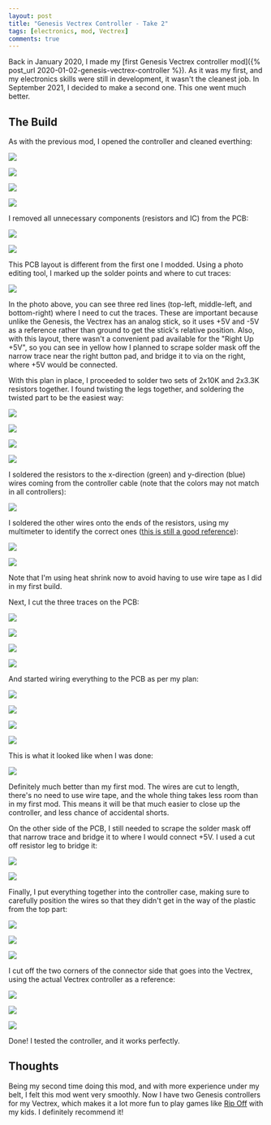 ```yaml
---
layout: post
title: "Genesis Vectrex Controller - Take 2"
tags: [electronics, mod, Vectrex]
comments: true
---
```


Back in January 2020, I made my [first Genesis Vectrex controller mod]({% post_url 2020-01-02-genesis-vectrex-controller %}). As it was my first, and my electronics skills were still in development, it wasn't the cleanest job. In September 2021, I decided to make a second one. This one went much better.

## The Build

As with the previous mod, I opened the controller and cleaned everthing:

![](/assets/images/genesis-vectrex-controller-2/IMG_3463.jpg)

![](/assets/images/genesis-vectrex-controller-2/IMG_3464.jpg)

![](/assets/images/genesis-vectrex-controller-2/IMG_3466.jpg)

![](/assets/images/genesis-vectrex-controller-2/IMG_3467.jpg)

I removed all unnecessary components (resistors and IC) from the PCB:

![](/assets/images/genesis-vectrex-controller-2/IMG_3420.jpg)

![](/assets/images/genesis-vectrex-controller-2/IMG_3421.jpg)

This PCB layout is different from the first one I modded. Using a photo editing tool, I marked up the solder points and where to cut traces:

![](/assets/images/genesis-vectrex-controller-2/genesis_vectrex_plan.jpg)

In the photo above, you can see three red lines (top-left, middle-left, and bottom-right) where I need to cut the traces. These are important because unlike the Genesis, the Vectrex has an analog stick, so it uses +5V and -5V as a reference rather than ground to get the stick's relative position. Also, with this layout, there wasn't a convenient pad available for the "Right Up +5V", so you can see in yellow how I planned to scrape solder mask off the narrow trace near the right button pad, and bridge it to via on the right, where +5V would be connected.

With this plan in place, I proceeded to solder two sets of 2x10K and 2x3.3K resistors together. I found twisting the legs together, and soldering the twisted part to be the easiest way:

![](/assets/images/genesis-vectrex-controller-2/IMG_3424.jpg)

![](/assets/images/genesis-vectrex-controller-2/IMG_3425.jpg)

![](/assets/images/genesis-vectrex-controller-2/IMG_3426.jpg)

![](/assets/images/genesis-vectrex-controller-2/IMG_3427.jpg)

I soldered the resistors to the x-direction (green) and y-direction (blue) wires coming from the controller cable (note that the colors may not match in all controllers):

![](/assets/images/genesis-vectrex-controller-2/IMG_3438.jpg)

I soldered the other wires onto the ends of the resistors, using my multimeter to identify the correct ones ([this is still a good reference](https://www.playvectrex.com/vectech/controller.txt)):

![](/assets/images/genesis-vectrex-controller-2/IMG_3439.jpg)

![](/assets/images/genesis-vectrex-controller-2/IMG_3440.jpg)

Note that I'm using heat shrink now to avoid having to use wire tape as I did in my first build.

Next, I cut the three traces on the PCB:

![](/assets/images/genesis-vectrex-controller-2/IMG_3428.jpg)

![](/assets/images/genesis-vectrex-controller-2/IMG_3429.jpg)

![](/assets/images/genesis-vectrex-controller-2/IMG_3430.jpg)

![](/assets/images/genesis-vectrex-controller-2/IMG_3431.jpg)

And started wiring everything to the PCB as per my plan:

![](/assets/images/genesis-vectrex-controller-2/IMG_3444.jpg)

![](/assets/images/genesis-vectrex-controller-2/IMG_3445.jpg)

![](/assets/images/genesis-vectrex-controller-2/IMG_3447.jpg)

![](/assets/images/genesis-vectrex-controller-2/IMG_3448.jpg)

This is what it looked like when I was done:

![](/assets/images/genesis-vectrex-controller-2/IMG_3457.jpg)

Definitely much better than my first mod. The wires are cut to length, there's no need to use wire tape, and the whole thing takes less room than in my first mod. This means it will be that much easier to close up the controller, and less chance of accidental shorts.

On the other side of the PCB, I still needed to scrape the solder mask off that narrow trace and bridge it to where I would connect +5V. I used a cut off resistor leg to bridge it:

![](/assets/images/genesis-vectrex-controller-2/IMG_3453.jpg)

![](/assets/images/genesis-vectrex-controller-2/IMG_3454.jpg)

Finally, I put everything together into the controller case, making sure to carefully position the wires so that they didn't get in the way of the plastic from the top part:

![](/assets/images/genesis-vectrex-controller-2/IMG_3478.jpg)

![](/assets/images/genesis-vectrex-controller-2/IMG_3479.jpg)

![](/assets/images/genesis-vectrex-controller-2/IMG_3480.jpg)

I cut off the two corners of the connector side that goes into the Vectrex, using the actual Vectrex controller as a reference:

![](/assets/images/genesis-vectrex-controller-2/IMG_3459.jpg)

![](/assets/images/genesis-vectrex-controller-2/IMG_3460.jpg)

![](/assets/images/genesis-vectrex-controller-2/IMG_3461.jpg)

Done! I tested the controller, and it works perfectly.


## Thoughts

Being my second time doing this mod, and with more experience under my belt, I felt this mod went very smoothly. Now I have two Genesis controllers for my Vectrex, which makes it a lot more fun to play games like [Rip Off](https://vectrex.fandom.com/wiki/Rip_Off) with my kids. I definitely recommend it!
